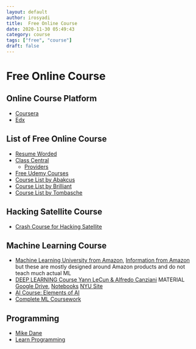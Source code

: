 ```yaml
---
layout: default
author: irosyadi
title:  Free Online Course
date: 2020-11-30 05:49:43
category: course
tags: ["free", "course"]
draft: false
---
```


# Free Online Course

## Online Course Platform
- [Coursera](https://www.coursera.org/)
- [Edx](https://www.edx.org/)

## List of Free Online Course
- [Resume Worded](https://resumeworded.com/free-online-courses/)
- [Class Central](https://www.classcentral.com/collection/top-free-online-courses)
    - [Providers](https://www.classcentral.com/providers)
- [Free Udemy Courses](https://www.udemyfreebies.com/)
- [Course List by Abakcus](https://abakcus.com/courses/)
- [Course List by Brilliant](https://brilliant.org/courses/)
- [Course List by Tombasche](https://github.com/tombasche/professional-development)

## Hacking Satellite Course
- [Crash Course for Hacking Satellite](https://nyan-sat.com/chapter0.html)

## Machine Learning Course
- [Machine Learning University from Amazon](https://www.youtube.com/channel/UC12LqyqTQYbXatYS9AA7Nuw/playlists), [Information from Amazon](https://www.amazon.science/latest-news/machine-learning-course-free-online-from-amazon-machine-learning-university?es_id=8aea00348c) but these are mostly designed around Amazon products and do not teach much actual ML
- [DEEP LEARNING Course Yann LeCun & Alfredo Canziani](https://atcold.github.io/pytorch-Deep-Learning/) MATERIAL  [Google Drive](https://bitly.com/DLSP20), [Notebooks](https://github.com/Atcold/pytorch-Deep-Learning) [NYU Site](https://cds.nyu.edu/deep-learning/)
- [AI Course: Elements of AI](https://www.elementsofai.com/)
- [Complete ML Coursework](https://github.com/AbhishekSinhaCoder/Complete-ML-Coursework)

## Programming
- [Mike Dane](https://www.mikedane.com)
- [Learn Programming](https://learnprogramming.online/)

